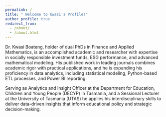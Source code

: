 ```yaml
---
permalink: /
title: " Welcome to Kwasi's Profile!"
author_profile: true
redirect_from: 
  - /about/
  - /about.html
---
```

    
Dr. Kwasi Boateng, holder of dual PhDs in Finance and Applied Mathematics, is an accomplished academic and researcher with expertise in socially responsible investment funds, ESG performance, and advanced mathematical modeling. His published work 
in leading journals combines academic rigor with practical applications, and he is expanding his proficiency in data analytics, including statistical modeling, Python-based ETL processes, and Power BI reporting. 

Serving as Analytics and Insight Officer at the Department for Education, Children and Young People (DECYP) in Tasmania, and a Sessional Lecturer at the University of Tasmania (UTAS) he applies his interdisciplinary skills to deliver data-driven insights that inform educational policy and strategic decision-making.
